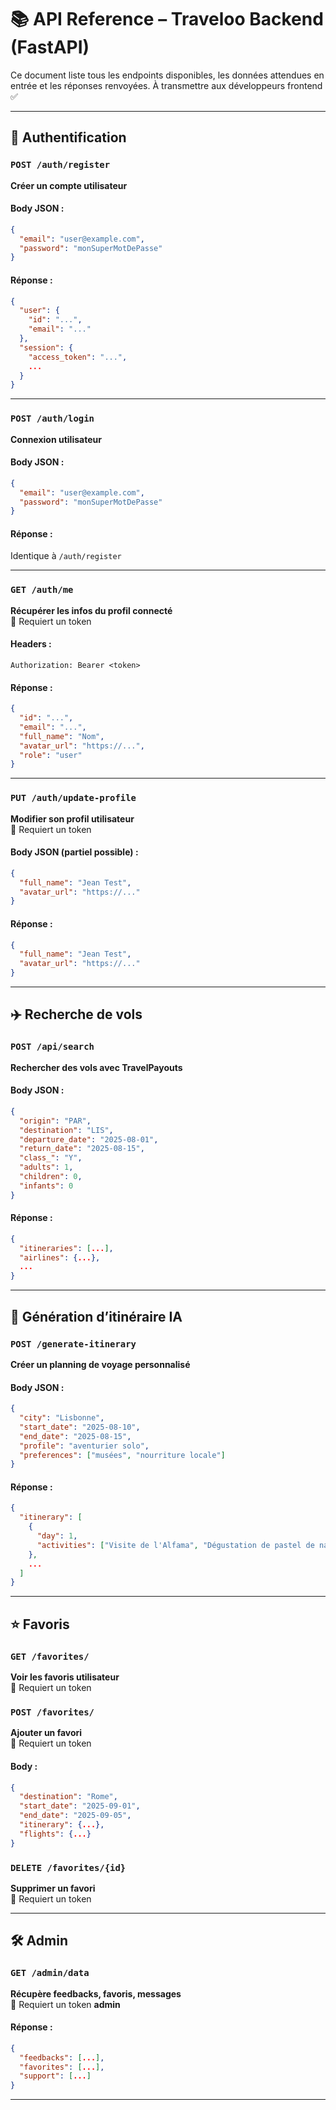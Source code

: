 # 📚 API Reference – Traveloo Backend (FastAPI)

Ce document liste tous les endpoints disponibles, les données attendues en entrée et les réponses renvoyées. À transmettre aux développeurs frontend ✅

---

## 🔐 Authentification

### `POST /auth/register`
**Créer un compte utilisateur**

#### Body JSON :
```json
{
  "email": "user@example.com",
  "password": "monSuperMotDePasse"
}
```

#### Réponse :
```json
{
  "user": {
    "id": "...",
    "email": "..."
  },
  "session": {
    "access_token": "...",
    ...
  }
}
```

---

### `POST /auth/login`
**Connexion utilisateur**

#### Body JSON :
```json
{
  "email": "user@example.com",
  "password": "monSuperMotDePasse"
}
```

#### Réponse :
Identique à `/auth/register`

---

### `GET /auth/me`
**Récupérer les infos du profil connecté**  
🔐 Requiert un token

#### Headers :
```
Authorization: Bearer <token>
```

#### Réponse :
```json
{
  "id": "...",
  "email": "...",
  "full_name": "Nom",
  "avatar_url": "https://...",
  "role": "user"
}
```

---

### `PUT /auth/update-profile`
**Modifier son profil utilisateur**  
🔐 Requiert un token

#### Body JSON (partiel possible) :
```json
{
  "full_name": "Jean Test",
  "avatar_url": "https://..."
}
```

#### Réponse :
```json
{
  "full_name": "Jean Test",
  "avatar_url": "https://..."
}
```

---

## ✈️ Recherche de vols

### `POST /api/search`
**Rechercher des vols avec TravelPayouts**

#### Body JSON :
```json
{
  "origin": "PAR",
  "destination": "LIS",
  "departure_date": "2025-08-01",
  "return_date": "2025-08-15",
  "class_": "Y",
  "adults": 1,
  "children": 0,
  "infants": 0
}
```

#### Réponse :
```json
{
  "itineraries": [...],
  "airlines": {...},
  ...
}
```

---

## 🤖 Génération d’itinéraire IA

### `POST /generate-itinerary`
**Créer un planning de voyage personnalisé**

#### Body JSON :
```json
{
  "city": "Lisbonne",
  "start_date": "2025-08-10",
  "end_date": "2025-08-15",
  "profile": "aventurier solo",
  "preferences": ["musées", "nourriture locale"]
}
```

#### Réponse :
```json
{
  "itinerary": [
    {
      "day": 1,
      "activities": ["Visite de l'Alfama", "Dégustation de pastel de nata"]
    },
    ...
  ]
}
```

---

## ⭐ Favoris

### `GET /favorites/`
**Voir les favoris utilisateur**  
🔐 Requiert un token

### `POST /favorites/`
**Ajouter un favori**  
🔐 Requiert un token

#### Body :
```json
{
  "destination": "Rome",
  "start_date": "2025-09-01",
  "end_date": "2025-09-05",
  "itinerary": {...},
  "flights": {...}
}
```

### `DELETE /favorites/{id}`
**Supprimer un favori**  
🔐 Requiert un token

---

## 🛠 Admin

### `GET /admin/data`
**Récupère feedbacks, favoris, messages**  
🔐 Requiert un token **admin**

#### Réponse :
```json
{
  "feedbacks": [...],
  "favorites": [...],
  "support": [...]
}
```

---